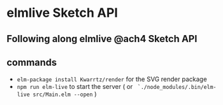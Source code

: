 # elmlive Sketch API

## Following along elmlive @ach4 Sketch API

## commands

- `elm-package install Kwarrtz/render` for the SVG render package
- `npm run elm-live` to start the server ( or `` `./node_modules/.bin/elm-live src/Main.elm --open`` )
